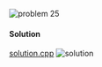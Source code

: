 ![problem 25](https://github.com/cpp-rakesh/DiscreteMathematicsAndItsApplications/blob/master/Chapter_6_Counting/6.2_The_Pigeonhole_Principle/Exercises/repo/problem_25.jpg)

#### Solution
[solution.cpp](https://github.com/cpp-rakesh/DiscreteMathematicsAndItsApplications/blob/master/Chapter_6_Counting/6.2_The_Pigeonhole_Principle/Exercises/repo/solution_25.cpp)
![solution](https://github.com/cpp-rakesh/DiscreteMathematicsAndItsApplications/blob/master/Chapter_6_Counting/6.2_The_Pigeonhole_Principle/Exercises/repo/solution_25.jpg)


